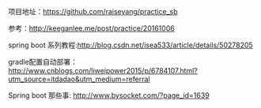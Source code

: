 
项目地址：https://github.com/raiseyang/practice_sb

参考：http://keeganlee.me/post/practice/20161006

spring boot 系列教程:http://blog.csdn.net/isea533/article/details/50278205

gradle配置自动部署：http://www.cnblogs.com/liweipower2015/p/6784107.html?utm_source=itdadao&utm_medium=referral

Spring boot 那些事: http://www.bysocket.com/?page_id=1639
